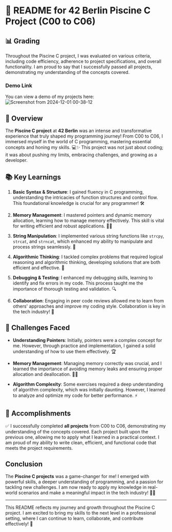 # 🚀 README for 42 Berlin Piscine C Project (C00 to C06)
## 📊 Grading

Throughout the Piscine C project, I was evaluated on various criteria, including code efficiency, adherence to project specifications, and overall functionality. I am proud to say that I successfully passed all projects, demonstrating my understanding of the concepts covered. 

### Demo Link
You can view a demo of my projects here: 
![Screenshot from 2024-12-01 00-38-12](https://github.com/user-attachments/assets/49dc6141-7736-49b1-ae91-170110cf137b)


## 🌟 Overview

The **Piscine C project** at **42 Berlin** was an intense and transformative experience that truly shaped my programming journey! From C00 to C06, I immersed myself in the world of C programming, mastering essential concepts and honing my skills. 💻✨ This project was not just about coding; it was about pushing my limits, embracing challenges, and growing as a developer.

## 📚 Key Learnings

1. **Basic Syntax & Structure**: I gained fluency in C programming, understanding the intricacies of function structures and control flow. This foundational knowledge is crucial for any programmer! 🛠️
   
2. **Memory Management**: I mastered pointers and dynamic memory allocation, learning how to manage memory effectively. This skill is vital for writing efficient and robust applications. 🧠💾

3. **String Manipulation**: I implemented various string functions like `strcpy`, `strcat`, and `strncat`, which enhanced my ability to manipulate and process strings seamlessly. 🔗

4. **Algorithmic Thinking**: I tackled complex problems that required logical reasoning and algorithmic thinking, developing solutions that are both efficient and effective. 🧩

5. **Debugging & Testing**: I enhanced my debugging skills, learning to identify and fix errors in my code. This process taught me the importance of thorough testing and validation. 🔍

6. **Collaboration**: Engaging in peer code reviews allowed me to learn from others' approaches and improve my coding style. Collaboration is key in the tech industry! 🤝

## 💪 Challenges Faced

- **Understanding Pointers**: Initially, pointers were a complex concept for me. However, through practice and implementation, I gained a solid understanding of how to use them effectively. 🏆

- **Memory Management**: Managing memory correctly was crucial, and I learned the importance of avoiding memory leaks and ensuring proper allocation and deallocation. 🚫💧

- **Algorithm Complexity**: Some exercises required a deep understanding of algorithm complexity, which was initially daunting. However, I learned to analyze and optimize my code for better performance. ⚡

## 🎉 Accomplishments

✅ I successfully completed **all projects** from C00 to C06, demonstrating my understanding of the concepts covered. Each project built upon the previous one, allowing me to apply what I learned in a practical context. I am proud of my ability to write clean, efficient, and functional code that meets the project requirements.

## Conclusion

The **Piscine C projects** was a game-changer for me! I emerged with powerful skills, a deeper understanding of programming, and a passion for tackling new challenges. I am now ready to apply my knowledge in real-world scenarios and make a meaningful impact in the tech industry! 🚀💪

---

This README reflects my journey and growth throughout the Piscine C project. I am excited to bring my skills to the next level in a professional setting, where I can continue to learn, collaborate, and contribute effectively! 🌟

